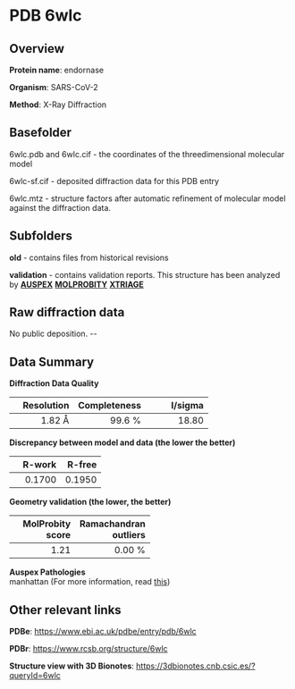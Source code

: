 # PDB 6wlc

## Overview

**Protein name**: endornase

**Organism**: SARS-CoV-2

**Method**: X-Ray Diffraction

## Basefolder

6wlc.pdb and 6wlc.cif - the coordinates of the threedimensional molecular model

6wlc-sf.cif - deposited diffraction data for this PDB entry

6wlc.mtz - structure factors after automatic refinement of molecular model against the diffraction data.

## Subfolders



**old** - contains files from historical revisions

**validation** - contains validation reports. This structure has been analyzed by [**AUSPEX**](https://github.com/thorn-lab/coronavirus_structural_task_force/tree/master/pdb/endornase/SARS-CoV-2/6wlc/validation/auspex)  [**MOLPROBITY**](https://github.com/thorn-lab/coronavirus_structural_task_force/tree/master/pdb/endornase/SARS-CoV-2/6wlc/validation/molprobity) [**XTRIAGE**](https://github.com/thorn-lab/coronavirus_structural_task_force/blob/master/pdb/endornase/SARS-CoV-2/6wlc/validation/Xtriage_output.log)  



## Raw diffraction data

No public deposition. --<br> 

## Data Summary
**Diffraction Data Quality**

|   | Resolution | Completeness| I/sigma |
|---|-------------:|----------------:|--------------:|
|   |1.82 Å|99.6  %|<img width=50/>18.80|

**Discrepancy between model and data (the lower the better)**

|   | **R-work**| **R-free**   
|---|-------------:|----------------:|           
||  0.1700|  0.1950|

**Geometry validation (the lower, the better)**

|   |**MolProbity<br>score**| **Ramachandran<br>outliers** 
|---|-------------:|----------------:|
||  1.21|  0.00 %|

**Auspex Pathologies**<br> manhattan (For more information, read [this](https://github.com/thorn-lab/coronavirus_structural_task_force/blob/master/pdb/endornase/SARS-CoV-2/6wlc/validation/auspex/6wlc_auspex_comments.txt))

 



## Other relevant links 
**PDBe**:  https://www.ebi.ac.uk/pdbe/entry/pdb/6wlc
 
**PDBr**: https://www.rcsb.org/structure/6wlc 

**Structure view with 3D Bionotes**: https://3dbionotes.cnb.csic.es/?queryId=6wlc

